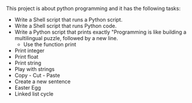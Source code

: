 This project is about python programming and it has the following tasks:
- Write a Shell script that runs a Python script.
- Write a Shell script that runs Python code.
- Write a Python script that prints exactly "Programming is like building a multilingual puzzle, followed by a new line.
	- Use the function print
- Print integer
- Print float
- Print string
- Play with strings
- Copy - Cut - Paste
- Create a new sentence
- Easter Egg
- Linked list cycle

